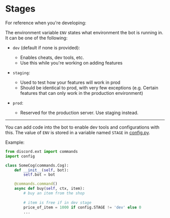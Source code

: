 # Stages

For reference when you're developing:

The environment variable `ENV` states what environment the bot is running in. It can be one of the following:

- `dev` (default if none is provided):
  - Enables cheats, dev tools, etc. 
  - Use this while you're working on adding features
    

- `staging`:
  - Used to test how your features will work in prod
  - Should be identical to prod, with very few exceptions
    (e.g. Certain features that can only work in the production environment)
      

- `prod`:
  - Reserved for the production server. Use staging instead.

---

You can add code into the bot to enable dev tools and configurations with this.
The value of `ENV` is stored in a variable named `STAGE` in
[config.py](https://github.com/uwaterloo-tron/discord-bot/blob/master/config.py).

Example:

```python
from discord.ext import commands
import config

class SomeCog(commands.Cog):
    def __init__(self, bot):
        self.bot = bot

    @commands.command()
    async def buy(self, ctx, item):
        # buy an item from the shop
    
        # item is free if in dev stage
        price_of_item = 1000 if config.STAGE != 'dev' else 0
        ...
```

